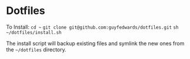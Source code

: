 Dotfiles
========

To Install:
`cd ~`
`git clone git@github.com:guyfedwards/dotfiles.git`
`sh ~/dotfiles/install.sh`

The install script will backup existing files and symlink the new ones from the `~/dotfiles` directory.
